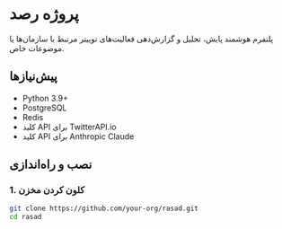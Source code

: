 # پروژه رصد

پلتفرم هوشمند پایش، تحلیل و گزارش‌دهی فعالیت‌های توییتر مرتبط با سازمان‌ها یا موضوعات خاص.

## پیش‌نیازها

- Python 3.9+
- PostgreSQL
- Redis
- کلید API برای TwitterAPI.io
- کلید API برای Anthropic Claude

## نصب و راه‌اندازی

### 1. کلون کردن مخزن

```bash
git clone https://github.com/your-org/rasad.git
cd rasad


